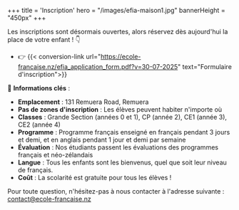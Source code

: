 +++
title = 'Inscription'
hero = "/images/efia-maison1.jpg"
bannerHeight = "450px"
+++

Les inscriptions sont désormais ouvertes, alors réservez dès aujourd'hui la place de votre enfant&nbsp;! 👇

- 👉 {{< conversion-link url="https://ecole-francaise.nz/efia_application_form.pdf?v=30-07-2025" text="Formulaire d'inscription">}}

🔑 **Informations clés**&nbsp;:

- **Emplacement**&nbsp;: 131 Remuera Road, Remuera
- **Pas de zones d'inscription**&nbsp;: Les élèves peuvent habiter n'importe où
- **Classes**&nbsp;: Grande Section (années 0 et 1), CP (année 2), CE1 (année 3), CE2 (année 4)
- **Programme**&nbsp;: Programme français enseigné en français pendant 3 jours et demi, et en anglais pendant 1 jour et demi par semaine
- **Évaluation**&nbsp;: Nos étudiants passent les évaluations des programmes français et néo-zélandais
- **Langue**&nbsp;: Tous les enfants sont les bienvenus, quel que soit leur niveau de français.
- **Coût**&nbsp;: La scolarité est gratuite pour tous les élèves&nbsp;!

Pour toute question, n'hésitez-pas à nous contacter à l'adresse suivante&nbsp;: contact@ecole-francaise.nz
